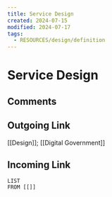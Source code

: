 ```yaml
---
title: Service Design
created: 2024-07-15
modified: 2024-07-17
tags:
  - RESOURCES/design/definition 
---
```

# Service Design
## Comments

## Outgoing Link
[[Design]]; [[Digital Government]]
## Incoming Link
```dataview
LIST
FROM [[]]
```
